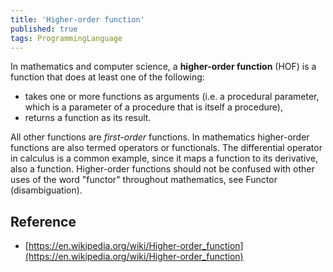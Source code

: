 ```yaml
---
title: 'Higher-order function'
published: true
tags: ProgrammingLanguage
---
```


In mathematics and computer science, a **higher-order function** (HOF) is a
function that does at least one of the following:

- takes one or more functions as arguments (i.e. a procedural parameter, which is a parameter of a procedure that is itself a procedure),
- returns a function as its result.

All other functions are *first-order* functions. In mathematics higher-order
functions are also termed operators or functionals. The differential operator
in calculus is a common example, since it maps a function to its derivative,
also a function. Higher-order functions should not be confused with other uses
of the word "functor" throughout mathematics, see Functor (disambiguation).

## Reference

- [https://en.wikipedia.org/wiki/Higher-order_function](https://en.wikipedia.org/wiki/Higher-order_function)